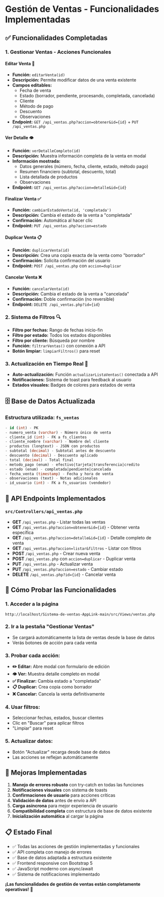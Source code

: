 # Gestión de Ventas - Funcionalidades Implementadas

## ✅ Funcionalidades Completadas

### 1. **Gestionar Ventas - Acciones Funcionales**

#### **Editar Venta** 🔧
- **Función:** `editarVenta(id)`
- **Descripción:** Permite modificar datos de una venta existente
- **Campos editables:**
  - Fecha de venta
  - Estado (borrador, pendiente, procesando, completada, cancelada)
  - Cliente
  - Método de pago
  - Descuento
  - Observaciones
- **Endpoint:** `GET /api_ventas.php?accion=obtener&id={id}` + `PUT /api_ventas.php`

#### **Ver Detalle** 👁️
- **Función:** `verDetalleCompleto(id)`
- **Descripción:** Muestra información completa de la venta en modal
- **Información mostrada:**
  - Datos generales (número, fecha, cliente, estado, método pago)
  - Resumen financiero (subtotal, descuento, total)
  - Lista detallada de productos
  - Observaciones
- **Endpoint:** `GET /api_ventas.php?accion=detalle&id={id}`

#### **Finalizar Venta** ✅
- **Función:** `cambiarEstadoVenta(id, 'completada')`
- **Descripción:** Cambia el estado de la venta a "completada"
- **Confirmación:** Automática al hacer clic
- **Endpoint:** `PUT /api_ventas.php?accion=estado`

#### **Duplicar Venta** 📋
- **Función:** `duplicarVenta(id)`
- **Descripción:** Crea una copia exacta de la venta como "borrador"
- **Confirmación:** Solicita confirmación del usuario
- **Endpoint:** `POST /api_ventas.php` con `accion=duplicar`

#### **Cancelar Venta** ❌
- **Función:** `cancelarVenta(id)`
- **Descripción:** Cambia el estado de la venta a "cancelada"
- **Confirmación:** Doble confirmación (no reversible)
- **Endpoint:** `DELETE /api_ventas.php?id={id}`

### 2. **Sistema de Filtros** 🔍
- **Filtro por fechas:** Rango de fechas inicio-fin
- **Filtro por estado:** Todos los estados disponibles
- **Filtro por cliente:** Búsqueda por nombre
- **Función:** `filtrarVentas()` con conexión a API
- **Botón limpiar:** `limpiarFiltros()` para reset

### 3. **Actualización en Tiempo Real** 🔄
- **Auto-actualización:** Función `actualizarListaVentas()` conectada a API
- **Notificaciones:** Sistema de toast para feedback al usuario
- **Estados visuales:** Badges de colores para estados de venta

## 🗄️ Base de Datos Actualizada

### Estructura utilizada: `fs_ventas`
```sql
- id (int) - PK
- numero_venta (varchar) - Número único de venta
- cliente_id (int) - FK a fs_clientes
- cliente_nombre (varchar) - Nombre del cliente
- productos (longtext) - JSON con productos
- subtotal (decimal) - Subtotal antes de descuento
- descuento (decimal) - Descuento aplicado
- total (decimal) - Total final
- metodo_pago (enum) - efectivo|tarjeta|transferencia|credito
- estado (enum) - completada|pendiente|cancelada
- fecha_venta (timestamp) - Fecha y hora de venta
- observaciones (text) - Notas adicionales
- id_usuario (int) - FK a fs_usuarios (vendedor)
```

## 🔌 API Endpoints Implementados

### `src/Controllers/api_ventas.php`
- **GET** `/api_ventas.php` - Listar todas las ventas
- **GET** `/api_ventas.php?accion=obtener&id={id}` - Obtener venta específica
- **GET** `/api_ventas.php?accion=detalle&id={id}` - Detalle completo de venta
- **GET** `/api_ventas.php?accion=listar&filtros` - Listar con filtros
- **POST** `/api_ventas.php` - Crear nueva venta
- **POST** `/api_ventas.php` con `accion=duplicar` - Duplicar venta
- **PUT** `/api_ventas.php` - Actualizar venta
- **PUT** `/api_ventas.php?accion=estado` - Cambiar estado
- **DELETE** `/api_ventas.php?id={id}` - Cancelar venta

## 🎯 Cómo Probar las Funcionalidades

### 1. Acceder a la página
```
http://localhost/Sistema-de-ventas-AppLink-main/src/Views/ventas.php
```

### 2. Ir a la pestaña "Gestionar Ventas"
- Se cargará automáticamente la lista de ventas desde la base de datos
- Verás botones de acción para cada venta

### 3. Probar cada acción:
- **✏️ Editar:** Abre modal con formulario de edición
- **👁️ Ver:** Muestra detalle completo en modal
- **✅ Finalizar:** Cambia estado a "completada"
- **📋 Duplicar:** Crea copia como borrador
- **❌ Cancelar:** Cancela la venta definitivamente

### 4. Usar filtros:
- Seleccionar fechas, estados, buscar clientes
- Clic en "Buscar" para aplicar filtros
- "Limpiar" para reset

### 5. Actualizar datos:
- Botón "Actualizar" recarga desde base de datos
- Las acciones se reflejan automáticamente

## 🚀 Mejoras Implementadas

1. **Manejo de errores robusto** con try-catch en todas las funciones
2. **Notificaciones visuales** con sistema de toasts
3. **Confirmaciones de usuario** para acciones críticas
4. **Validación de datos** antes de envío a API
5. **Carga asíncrona** para mejor experiencia de usuario
6. **Compatibilidad completa** con estructura de base de datos existente
7. **Inicialización automática** al cargar la página

## 📋 Estado Final
- ✅ Todas las acciones de gestión implementadas y funcionales
- ✅ API completa con manejo de errores
- ✅ Base de datos adaptada a estructura existente
- ✅ Frontend responsive con Bootstrap 5
- ✅ JavaScript moderno con async/await
- ✅ Sistema de notificaciones implementado

**¡Las funcionalidades de gestión de ventas están completamente operativas!** 🎉